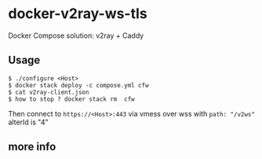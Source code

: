 
# docker-v2ray-ws-tls

Docker Compose solution: v2ray + Caddy


## Usage

```
$ ./configure <Host> 
$ docker stack deploy -c compose.yml cfw
$ cat v2ray-client.json
$ how to stop ? docker stack rm  cfw
```

Then connect to `https://<Host>:443` via vmess over wss with `path: "/v2ws"` alterId is "4"

## more info
